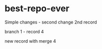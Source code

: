 # best-repo-ever
Simple changes - second change 2nd record

branch 1 - record 4







new record with merge 4

